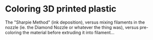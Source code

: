 # Coloring 3D printed plastic

The "Sharpie Method" (ink deposition), versus mixing filaments in the nozzle (ie. the Diamond Nozzle or whatever the thing was), versus pre-coloring the material before extruding it into filament...
